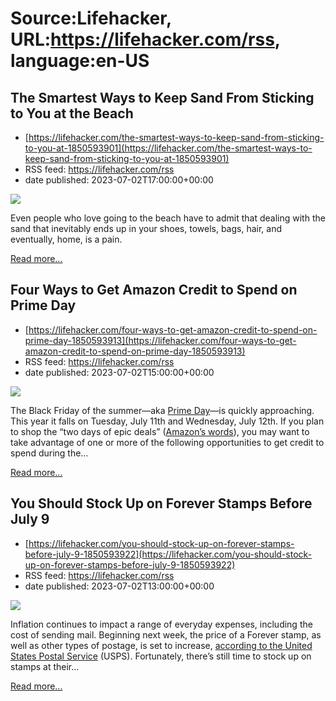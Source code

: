 # Source:Lifehacker, URL:https://lifehacker.com/rss, language:en-US

## The Smartest Ways to Keep Sand From Sticking to You at the Beach
 - [https://lifehacker.com/the-smartest-ways-to-keep-sand-from-sticking-to-you-at-1850593901](https://lifehacker.com/the-smartest-ways-to-keep-sand-from-sticking-to-you-at-1850593901)
 - RSS feed: https://lifehacker.com/rss
 - date published: 2023-07-02T17:00:00+00:00

<img class="type:primaryImage" src="https://i.kinja-img.com/gawker-media/image/upload/s--zcrLaMfm--/c_fit,fl_progressive,q_80,w_636/6bb0e2efa5d1230da84960aad5317ecf.jpg" /><p>Even people who love going to the beach have to admit that dealing with the sand that inevitably ends up in your shoes, towels, bags, hair, and eventually, home, is a pain.</p><p><a href="https://lifehacker.com/the-smartest-ways-to-keep-sand-from-sticking-to-you-at-1850593901">Read more...</a></p>

## Four Ways to Get Amazon Credit to Spend on Prime Day
 - [https://lifehacker.com/four-ways-to-get-amazon-credit-to-spend-on-prime-day-1850593913](https://lifehacker.com/four-ways-to-get-amazon-credit-to-spend-on-prime-day-1850593913)
 - RSS feed: https://lifehacker.com/rss
 - date published: 2023-07-02T15:00:00+00:00

<img class="type:primaryImage" src="https://i.kinja-img.com/gawker-media/image/upload/s--hS7GzUhQ--/c_fit,fl_progressive,q_80,w_636/a97ecc06d1b0851d458bbcb0c0d6b462.jpg" /><p>The Black Friday of the summer—aka <a href="https://lifehacker.com/prime-day">Prime Day</a>—is quickly approaching. This year it falls on Tuesday, July 11th and Wednesday, July 12th. If you plan to shop the “two days of epic deals” (<a href="https://www.amazon.com/primeday?asc_campaign=Partner&amp;asc_refurl=https://lifehacker.com/four-ways-to-get-amazon-credit-to-spend-on-prime-day-1850593913&amp;asc_source=regular&amp;tag=kinjalifehacker-20" target="_top">Amazon’s words</a>), you may want to take advantage of one or more of the following opportunities to get credit to spend during the…</p><p><a href="https://lifehacker.com/four-ways-to-get-amazon-credit-to-spend-on-prime-day-1850593913">Read more...</a></p>

## You Should Stock Up on Forever Stamps Before July 9
 - [https://lifehacker.com/you-should-stock-up-on-forever-stamps-before-july-9-1850593922](https://lifehacker.com/you-should-stock-up-on-forever-stamps-before-july-9-1850593922)
 - RSS feed: https://lifehacker.com/rss
 - date published: 2023-07-02T13:00:00+00:00

<img class="type:primaryImage" src="https://i.kinja-img.com/gawker-media/image/upload/s--311eyQt6--/c_fit,fl_progressive,q_80,w_636/19008364b7a24cb85beb21493aab0a1c.jpg" /><p>Inflation continues to impact a range of everyday expenses, including the cost of sending mail. Beginning next week, the price of a Forever stamp, as well as other types of postage, is set to increase, <a href="https://faq.usps.com/s/article/2023-Postage-Price-Changes" rel="noopener noreferrer" target="_blank">according to the United States Postal Service</a> (USPS). Fortunately, there’s still time to stock up on stamps at their…</p><p><a href="https://lifehacker.com/you-should-stock-up-on-forever-stamps-before-july-9-1850593922">Read more...</a></p>

